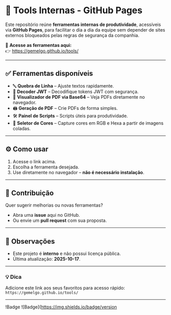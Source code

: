 # 🚀 Tools Internas - GitHub Pages

Este repositório reúne **ferramentas internas de produtividade**, acessíveis via **GitHub Pages**, para facilitar o dia a dia da equipe sem depender de sites externos bloqueados pelas regras de segurança da companhia.

🔗 **Acesse as ferramentas aqui:**  
👉 https://gemelgo.github.io/tools/

---

## ✅ Ferramentas disponíveis
- 🔤 **Quebra de Linha** – Ajuste textos rapidamente.
- 🔐 **Decoder JWT** – Decodifique tokens JWT com segurança.
- 📄 **Visualizador de PDF via Base64** – Veja PDFs diretamente no navegador.
- 🖨️ **Geração de PDF** – Crie PDFs de forma simples.
- 🛠️ **Painel de Scripts** – Scripts úteis para produtividade.
- 🎨 **Seletor de Cores** – Capture cores em RGB e Hexa a partir de imagens coladas.

---

## ⚙️ Como usar
1. Acesse o link acima.
2. Escolha a ferramenta desejada.
3. Use diretamente no navegador – **não é necessário instalação**.

---

## 🤝 Contribuição
Quer sugerir melhorias ou novas ferramentas?  
- Abra uma **issue** aqui no GitHub.
- Ou envie um **pull request** com sua proposta.

---

## 📌 Observações
- Este projeto é **interno** e não possui licença pública.
- Última atualização: **2025-10-17**.

---

### 💡 Dica
Adicione este link aos seus favoritos para acesso rápido:  
`https://gemelgo.github.io/tools/`

---

!Badge
![Badge](https://img.shields.io/badge/version
